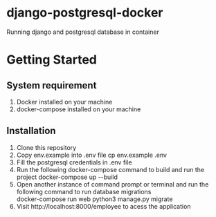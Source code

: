 # django-postgresql-docker
Running django and postgresql database in container

# Getting Started

## System requirement
1. Docker installed on your machine
2. docker-compose installed on your machine

## Installation
1. Clone this repository
2. Copy env.example into .env file
   cp env.example .env
3. Fill the postgresql credentials in .env file
4. Run the following docker-compose command to build and run the project
   docker-compose up --build 
5. Open another instance of command prompt or terminal and run the following command to run database migrations    
   docker-compose run web python3 manage.py migrate    
6. Visit http://localhost:8000/employee to acess the application   
